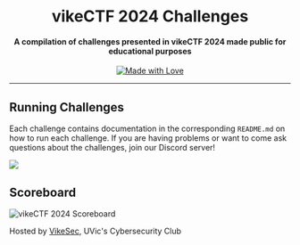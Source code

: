 <h1 align="center">
    vikeCTF 2024 Challenges
    <br>
</h1>
<h4 align="center">
    A compilation of challenges presented in vikeCTF 2024 made public for educational purposes
</h4>
<p align="center">
    <a href="https://github.com/VikeSec/vikeCTF-2024"><img src="https://img.shields.io/badge/Made%20with-love-blue?style=for-the-badge&labelColor=F5BB00&logo=undertale&logoColor=B31A1A&color=B31A1A" alt="Made with Love"></a>
</p>

---

## Running Challenges

Each challenge contains documentation in the corresponding `README.md` on how to run each challenge. If you are having problems or want to come ask questions about the challenges, join our Discord server!

[![](https://img.shields.io/static/v1?label=Discord&message=vikeCTF%20Server&color=blue&logo=discord&style=flat-square)](https://vikesec.ca/vikectf-discord)

## Scoreboard

![vikeCTF 2024 Scoreboard](https://github.com/VikeSec/vikeCTF-2024/assets/73045936/52384e2a-6980-4d94-8f40-34debc4a1105)

Hosted by [VikeSec](https://vikesec.ca), UVic's Cybersecurity Club
